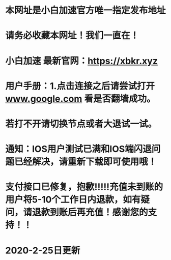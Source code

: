 

# 本网址是小白加速官方唯一指定发布地址

# 请务必收藏本网址！我们一直在！

# 小白加速 最新官网：https://xbkr.xyz



# 用户手册：1.点击连接之后请尝试打开 www.google.com 看是否翻墙成功。
#             若打不开请切换节点或者大退试一试。
# 通知：IOS用户测试已满和IOS端闪退问题已经解决，请重新下载即可使用哦！

# 支付接口已修复，抱歉!!!!!充值未到账的用户将5-10个工作日内退款，如有疑问，请退款到账后再充值！感谢您的支持！！


# 2020-2-25日更新
